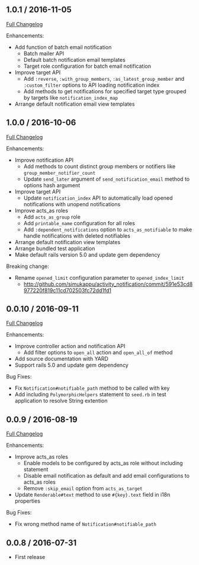 ## 1.0.1 / 2016-11-05
[Full Changelog](http://github.com/simukappu/activity_notification/compare/v1.0.0...v1.0.1)

Enhancements:

* Add function of batch email notification
  * Batch mailer API
  * Default batch notification email templates
  * Target role configuration for batch email notification
* Improve target API
  * Add `:reverse`, `:with_group_members`, `:as_latest_group_member` and `:custom_filter` options to API loading notification index
  * Add methods to get notifications for specified target type grouped by targets like `notification_index_map`
* Arrange default notification email view templates

## 1.0.0 / 2016-10-06
[Full Changelog](http://github.com/simukappu/activity_notification/compare/v0.0.10...v1.0.0)

Enhancements:

* Improve notification API
  * Add methods to count distinct group members or notifiers like `group_member_notifier_count`
  * Update `send_later` argument of `send_notification_email` method to options hash argument
* Improve target API
  * Update `notification_index` API to automatically load opened notifications with unopend notifications
* Improve acts_as roles
  * Add `acts_as_group` role
  * Add `printable_name` configuration for all roles
  * Add `:dependent_notifications` option to `acts_as_notifiable` to make handle notifications with deleted notifiables
* Arrange default notification view templates
* Arrange bundled test application
* Make default rails version 5.0 and update gem dependency

Breaking change:
* Rename `opened_limit` configuration parameter to `opened_index_limit`
  * http://github.com/simukappu/activity_notification/commit/591e53cd8977220f819c11cd702503fc72dd1fd1

## 0.0.10 / 2016-09-11
[Full Changelog](http://github.com/simukappu/activity_notification/compare/v0.0.9...v0.0.10)

Enhancements:

* Improve controller action and notification API
  * Add filter options to `open_all` action and `open_all_of` method
* Add source documentation with YARD
* Support rails 5.0 and update gem dependency

Bug Fixes:

* Fix `Notification#notifiable_path` method to be called with key
* Add including `PolymorphicHelpers` statement to `seed.rb` in test application to resolve String extention

## 0.0.9 / 2016-08-19
[Full Changelog](http://github.com/simukappu/activity_notification/compare/v0.0.8...v0.0.9)

Enhancements:

* Improve acts_as roles
  * Enable models to be configured by acts_as role without including statement
  * Disable email notification as default and add email configurations to acts_as roles
  * Remove `:skip_email` option from `acts_as_target`
* Update `Renderable#text` method to use `#{key}.text` field in i18n properties
  
Bug Fixes:

* Fix wrong method name of `Notification#notifiable_path`

## 0.0.8 / 2016-07-31
* First release